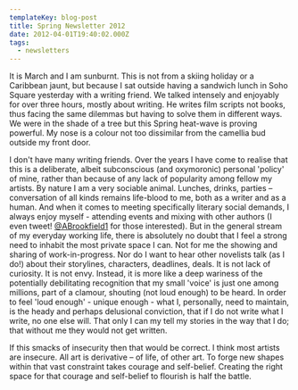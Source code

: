 ```yaml
---
templateKey: blog-post
title: Spring Newsletter 2012
date: 2012-04-01T19:40:02.000Z
tags:
  - newsletters
---
```


It is March and I am sunburnt. This is not from a skiing holiday or a Caribbean jaunt, but because I sat outside having a sandwich lunch in Soho Square yesterday with a writing friend. We talked intensely and enjoyably for over three hours, mostly about writing. He writes film scripts not books, thus facing the same dilemmas but having to solve them in different ways. We were in the shade of a tree but this Spring heat-wave is proving powerful. My nose is a colour not too dissimilar from the camellia bud outside my front door.<!--more-->

I don't have many writing friends. Over the years I have come to realise that this is a deliberate, albeit subconscious (and oxymoronic) personal 'policy' of mine, rather than because of any lack of popularity among fellow my artists. By nature I am a very sociable animal. Lunches, drinks, parties – conversation of all kinds remains life-blood to me, both as a writer and as a human. And when it comes to meeting specifically literary social demands, I always enjoy myself - attending events and mixing with other authors (I even tweet! <a href="http://twitter.com/#!/ABrookfield1" target="_blank">@ABrookfield1</a> for those interested). But in the general stream of my everyday working life, there is absolutely no doubt that I feel a strong need to inhabit the most private space I can. Not for me the showing and sharing of work-in-progress. Nor do I want to hear other novelists talk (as I do!) about their storylines, characters, deadlines, deals. It is not lack of curiosity. It is not envy. Instead, it is more like a deep wariness of the potentially debilitating recognition that my small 'voice' is just one among millions, part of a clamour, shouting (not loud enough) to be heard. In order to feel 'loud enough' - unique enough - what I, personally, need to maintain, is the heady and perhaps delusional conviction, that if I do not write what I write, no one else will. That only I can my tell my stories in the way that I do; that without me they would not get written.

If this smacks of insecurity then that would be correct. I think most artists are insecure. All art is derivative – of life, of other art. To forge new shapes within that vast constraint takes courage and self-belief. Creating the right space for that courage and self-belief to flourish is half the battle.

